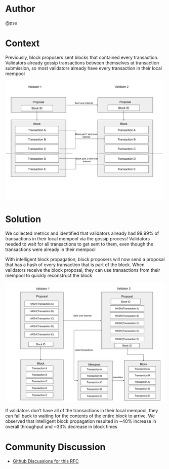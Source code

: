 # Author
@psu

# Context
Previously, block proposers sent blocks that contained every transaction. Validators already gossip transactions between themselves at transaction submission, so most validators already have every transaction in their local mempool

[![Image](./current.jpeg)](https://twitter.com/jayendra_jog/status/1573058058451927040/photo/1)

# Solution
We collected metrics and identified that validators already had 99.99% of transactions in their local mempool via the gossip process! Validators needed to wait for all transactions to get sent to them, even though the transactions were already in their mempool

With intelligent block propagation, block proposers will now send a proposal that has a hash of every transaction that is part of the block. When validators receive the block proposal, they can use transactions from their mempool to quickly reconstruct the block

[![Image](./solution.jpeg)](https://twitter.com/jayendra_jog/status/1573058063141306368/photo/1)

If validators don’t have all of the transactions in their local mempool, they can fall back to waiting for the contents of the entire block to arrive. We observed that intelligent block propagation resulted in ~40% increase in overall throughput and ~33% decrease in block times

# Community Discussion

- [Github Discussions for this RFC](https://github.com/sei-protocol/rfc/discussions/4)
